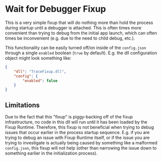 # Wait for Debugger Fixup
This is a very simple fixup that will do nothing more than hold the process during startup until a debugger is attached. This is often times more convenient than trying to debug from the initial app launch, which can often times be inconvenient (e.g. due to the need to child debug, etc.).

This functionality can be easily turned off/on inside of the `config.json` through a single `enabled` boolean (`true` by default). E.g. the dll configuration object might look something like:

```json
{
    "dll": "TraceFixup.dll",
    "config": {
        "enabled": false
    }
}
```

## Limitations
Due to the fact that this "fixup" is piggy-backing off of the fixup infrastructure, no code in this dll will run until it has been loaded by the Fixup Runtime. Therefore, this fixup is not beneficial when trying to debug issues that occur earlier in the process startup sequence. E.g. if you are trying to debug an issue with Fixup Runtime itself, or if the issue you are trying to investigate is actually being caused by something like a malformed `config.json`, this fixup will not help (other than narrowing the issue down to something earlier in the initialization process).
